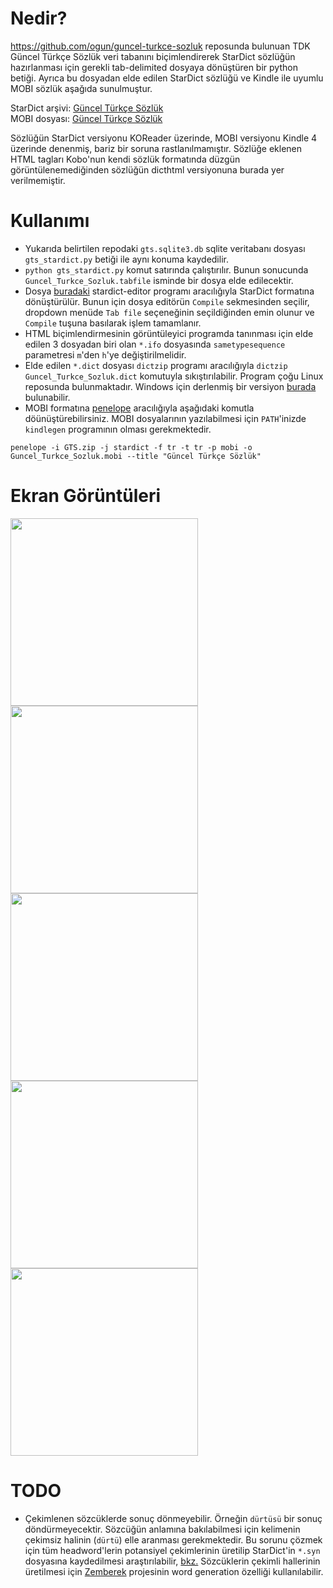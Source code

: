 # Nedir?
https://github.com/ogun/guncel-turkce-sozluk reposunda bulunuan TDK Güncel Türkçe Sözlük veri tabanını biçimlendirerek StarDict sözlüğün hazırlanması için gerekli tab-delimited dosyaya dönüştüren bir python betiği. Ayrıca bu dosyadan elde edilen StarDict sözlüğü ve Kindle ile uyumlu MOBI sözlük aşağıda sunulmuştur.

StarDict arşivi: [Güncel Türkçe Sözlük](dicts/GTS.zip)  
MOBI dosyası: [Güncel Türkçe Sözlük](dicts/Guncel_Turkce_Sozluk.mobi)

Sözlüğün StarDict versiyonu KOReader üzerinde, MOBI versiyonu Kindle 4 üzerinde denenmiş, bariz bir soruna rastlanılmamıştır. Sözlüğe eklenen HTML tagları Kobo'nun kendi sözlük formatında düzgün görüntülenemediğinden sözlüğün dicthtml versiyonuna burada yer verilmemiştir.

# Kullanımı

- Yukarıda belirtilen repodaki `gts.sqlite3.db` sqlite veritabanı dosyası `gts_stardict.py` betiği ile aynı konuma kaydedilir.
- `python gts_stardict.py` komut satırında çalıştırılır. Bunun sonucunda `Guncel_Turkce_Sozluk.tabfile` isminde bir dosya elde edilecektir.
- Dosya [buradaki](https://code.google.com/archive/p/stardict-3/downloads) stardict-editor programı aracılığıyla StarDict formatına dönüştürülür. Bunun için dosya editörün `Compile` sekmesinden seçilir, dropdown menüde `Tab file` seçeneğinin seçildiğinden emin olunur ve `Compile` tuşuna basılarak işlem tamamlanır.
- HTML biçimlendirmesinin görüntüleyici programda tanınması için elde edilen 3 dosyadan biri olan `*.ifo` dosyasında `sametypesequence` parametresi `m`'den `h`'ye değiştirilmelidir.
- Elde edilen `*.dict` dosyası `dictzip` programı aracılığıyla `dictzip Guncel_Turkce_Sozluk.dict` komutuyla sıkıştırılabilir. Program çoğu Linux reposunda bulunmaktadır. Windows için derlenmiş bir versiyon [burada](https://github.com/Tvangeste/dictzip-win32) bulunabilir.
- MOBI formatına [penelope](https://github.com/pettarin/penelope) aracılığıyla aşağıdaki komutla döünüştürebilirsiniz. MOBI dosyalarının yazılabilmesi için `PATH`'inizde `kindlegen` programının olması gerekmektedir.

```
penelope -i GTS.zip -j stardict -f tr -t tr -p mobi -o Guncel_Turkce_Sozluk.mobi --title "Güncel Türkçe Sözlük"
```

# Ekran Görüntüleri
<p float="left">
<img src="https://github.com/anezih/gts_stardict_mobi/raw/main/img/Reader_2022-01-11_203535.png" width="300px">
<img src="https://github.com/anezih/gts_stardict_mobi/raw/main/img/Reader_2022-01-12_010753.png" width="300px">
<img src="https://github.com/anezih/gts_stardict_mobi/raw/main/img/screen_shot-25906.gif" width="300px">
<img src="https://github.com/anezih/gts_stardict_mobi/raw/main/img/screen_shot-25907.gif" width="300px">
<img src="https://github.com/anezih/gts_stardict_mobi/raw/main/img/screen_shot-25904.gif" width="300px">
</p>

# TODO
- Çekimlenen sözcüklerde sonuç dönmeyebilir. Örneğin `dürtüsü` bir sonuç döndürmeyecektir. Sözcüğün anlamına bakılabilmesi için kelimenin çekimsiz halinin (`dürtü`) elle aranması gerekmektedir. Bu sorunu çözmek için tüm headword'lerin potansiyel çekimlerinin üretilip StarDict'in `*.syn` dosyasına kaydedilmesi araştırılabilir, [bkz.](https://github.com/huzheng001/stardict-3/blob/96b96d89eab5f0ad9246c2569a807d6d7982aa84/dict/doc/StarDictFileFormat#L216) Sözcüklerin çekimli hallerinin üretilmesi için [Zemberek](https://github.com/ahmetaa/zemberek-nlp/tree/master/morphology#word-generation) projesinin word generation özelliği kullanılabilir.

